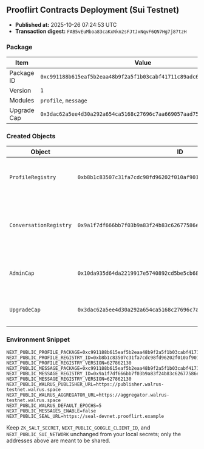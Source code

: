 ## Prooflirt Contracts Deployment (Sui Testnet)

- **Published at:** 2025-10-26 07:24:53 UTC
- **Transaction digest:** `FAB5vEuMboa83caKxNkn2sFJtJxNqvF6QN7Hg7j87tzH`

### Package

| Item | Value |
|------|-------|
| Package ID | `0xc991188b615eaf5b2eaa48b9f2a5f1b03cabf41711c89adc6d6cdd25cc003ab8` |
| Version | `1` |
| Modules | `profile`, `message` |
| Upgrade Cap | `0x3dac62a5ee4d30a292a654ca5168c27696c7aa669057aad756e506f4e682a068` |

### Created Objects

| Object | ID | Version | Notes |
|--------|----|---------|-------|
| `ProfileRegistry` | `0xb8b1c83507c31fa7cdc98fd96202f010af901e07df4150ae3b371f02979c88d9` | `627862130` | Shared object consumed by the profile UI |
| `ConversationRegistry` | `0x9a1f7df666bb7f03b9a83f24b83c62677586e1646b1f22643d65b7eaf99b2e70` | `627862130` | Shared object that indexes direct-message threads |
| `AdminCap` | `0x10da935d64da2219917e5740892cd5be5cb6856f13ee4e20cdce4a0ebfb4f79a` | `627862130` | Held by deployer; authorizes score updates |
| `UpgradeCap` | `0x3dac62a5ee4d30a292a654ca5168c27696c7aa669057aad756e506f4e682a068` | `627862130` | Required for future package upgrades |

### Environment Snippet

```env
NEXT_PUBLIC_PROFILE_PACKAGE=0xc991188b615eaf5b2eaa48b9f2a5f1b03cabf41711c89adc6d6cdd25cc003ab8
NEXT_PUBLIC_PROFILE_REGISTRY_ID=0xb8b1c83507c31fa7cdc98fd96202f010af901e07df4150ae3b371f02979c88d9
NEXT_PUBLIC_PROFILE_REGISTRY_VERSION=627862130
NEXT_PUBLIC_MESSAGE_PACKAGE=0xc991188b615eaf5b2eaa48b9f2a5f1b03cabf41711c89adc6d6cdd25cc003ab8
NEXT_PUBLIC_MESSAGE_REGISTRY_ID=0x9a1f7df666bb7f03b9a83f24b83c62677586e1646b1f22643d65b7eaf99b2e70
NEXT_PUBLIC_MESSAGE_REGISTRY_VERSION=627862130
NEXT_PUBLIC_WALRUS_PUBLISHER_URL=https://publisher.walrus-testnet.walrus.space
NEXT_PUBLIC_WALRUS_AGGREGATOR_URL=https://aggregator.walrus-testnet.walrus.space
NEXT_PUBLIC_WALRUS_DEFAULT_EPOCHS=5
NEXT_PUBLIC_MESSAGES_ENABLE=false
NEXT_PUBLIC_SEAL_URL=https://seal-devnet.prooflirt.example
```

Keep `ZK_SALT_SECRET`, `NEXT_PUBLIC_GOOGLE_CLIENT_ID`, and `NEXT_PUBLIC_SUI_NETWORK` unchanged from your local secrets; only the addresses above are meant to be shared.
